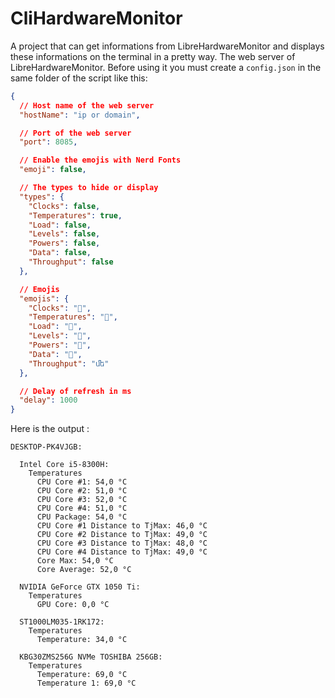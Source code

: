# CliHardwareMonitor
A project that can get informations from LibreHardwareMonitor and displays these
informations on the terminal in a pretty way. The web server of LibreHardwareMonitor. Before using it you must create a 
`config.json` in the same folder of the script like this:
```json
{
  // Host name of the web server
  "hostName": "ip or domain",

  // Port of the web server
  "port": 8085,

  // Enable the emojis with Nerd Fonts
  "emoji": false,

  // The types to hide or display
  "types": {
    "Clocks": false,
    "Temperatures": true,
    "Load": false,
    "Levels": false,
    "Powers": false,
    "Data": false,
    "Throughput": false
  },

  // Emojis
  "emojis": {
    "Clocks": "",
    "Temperatures": "",
    "Load": "",
    "Levels": "",
    "Powers": "",
    "Data": "",
    "Throughput": "ﬔ"
  },

  // Delay of refresh in ms
  "delay": 1000
}
```
Here is the output :
```
DESKTOP-PK4VJGB:

  Intel Core i5-8300H:
    Temperatures
      CPU Core #1: 54,0 °C
      CPU Core #2: 51,0 °C
      CPU Core #3: 52,0 °C
      CPU Core #4: 51,0 °C
      CPU Package: 54,0 °C
      CPU Core #1 Distance to TjMax: 46,0 °C
      CPU Core #2 Distance to TjMax: 49,0 °C
      CPU Core #3 Distance to TjMax: 48,0 °C
      CPU Core #4 Distance to TjMax: 49,0 °C
      Core Max: 54,0 °C
      Core Average: 52,0 °C

  NVIDIA GeForce GTX 1050 Ti:
    Temperatures
      GPU Core: 0,0 °C

  ST1000LM035-1RK172:
    Temperatures
      Temperature: 34,0 °C

  KBG30ZMS256G NVMe TOSHIBA 256GB:
    Temperatures
      Temperature: 69,0 °C
      Temperature 1: 69,0 °C
```
